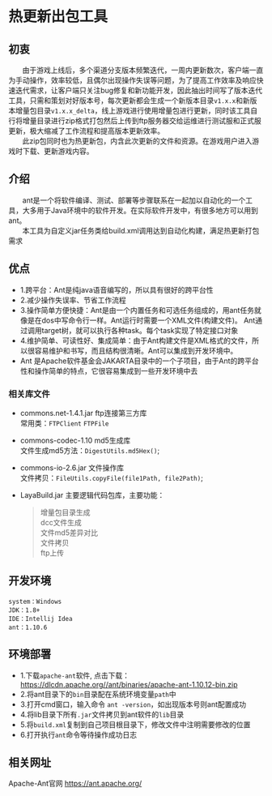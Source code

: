 # 热更新出包工具
## 初衷    
&nbsp;&nbsp;&nbsp;&nbsp;&nbsp;&nbsp;&nbsp;由于游戏上线后，多个渠道分支版本频繁迭代，一周内更新数次，客户端一直为手动操作，效率较低，且偶尔出现操作失误等问题，为了提高工作效率及响应快速迭代需求，让客户端只关注bug修复和新功能开发，因此抽出时间写了版本迭代工具，只需和策划对好版本号，每次更新都会生成一个新版本目录`v1.x.x`和新版本增量包目录`v1.x.x_delta`，线上游戏进行使用增量包进行更新，同时该工具自行将增量目录进行zip格式打包然后上传到ftp服务器交给运维进行测试服和正式服更新，极大缩减了工作流程和提高版本更新效率。  
&nbsp;&nbsp;&nbsp;&nbsp;&nbsp;&nbsp;&nbsp;此zip包同时也为热更新包，内含此次更新的文件和资源。在游戏用户进入游戏时下载、更新游戏内容。
    
## 介绍    
&nbsp;&nbsp;&nbsp;&nbsp;&nbsp;&nbsp;&nbsp;ant是一个将软件编译、测试、部署等步骤联系在一起加以自动化的一个工具，大多用于Java环境中的软件开发。在实际软件开发中，有很多地方可以用到ant。    
&nbsp;&nbsp;&nbsp;&nbsp;&nbsp;&nbsp;&nbsp;本工具为自定义jar任务类给build.xml调用达到自动化构建，满足热更新打包需求
    
## 优点  
- 1.跨平台：Ant是纯java语音编写的，所以具有很好的跨平台性  
- 2.减少操作失误率、节省工作流程
- 3.操作简单方便快捷：Ant是由一个内置任务和可选任务组成的，用ant任务就像是在dos中写命令行一样。Ant运行时需要一个XML文件(构建文件)。 Ant通过调用target树，就可以执行各种task。每个task实现了特定接口对象
- 4.维护简单、可读性好、集成简单：由于Ant构建文件是XML格式的文件，所以很容易维护和书写，而且结构很清晰。Ant可以集成到开发环境中。
- Ant 是Apache软件基金会JAKARTA目录中的一个子项目，由于Ant的跨平台性和操作简单的特点，它很容易集成到一些开发环境中去
    
### 相关库文件
- commons.net-1.4.1.jar ftp连接第三方库  
    常用类：`FTPClient` `FTPFile`
- commons-codec-1.10 md5生成库  
    文件生成md5方法：`DigestUtils.md5Hex()`;
- commons-io-2.6.jar 文件操作库  
     文件拷贝：`FileUtils.copyFile(file1Path, file2Path)`;

- LayaBuild.jar 主要逻辑代码包库，主要功能：  
    > 增量包目录生成  
    > dcc文件生成  
    > 文件md5差异对比  
    > 文件拷贝  
    > ftp上传  

## 开发环境
    system：Windows
    JDK：1.8+
    IDE：Intellij Idea
    ant：1.10.6

## 环境部署  
- 1.下载`apache-ant`软件, 点击下载：https://dlcdn.apache.org//ant/binaries/apache-ant-1.10.12-bin.zip  
- 2.将ant目录下的`bin`目录配在系统环境变量`path`中  
- 3.打开cmd窗口，输入命令 `ant -version`，如出现版本号则ant配置成功  
- 4.将lib目录下所有`.jar`文件拷贝到ant软件的`lib`目录  
- 5.将`build.xml`复制到自己项目根目录下，修改文件中注明需要修改的位置  
- 6.打开执行`ant`命令等待操作成功日志
    
## 相关网址
Apache-Ant官网 https://ant.apache.org/
